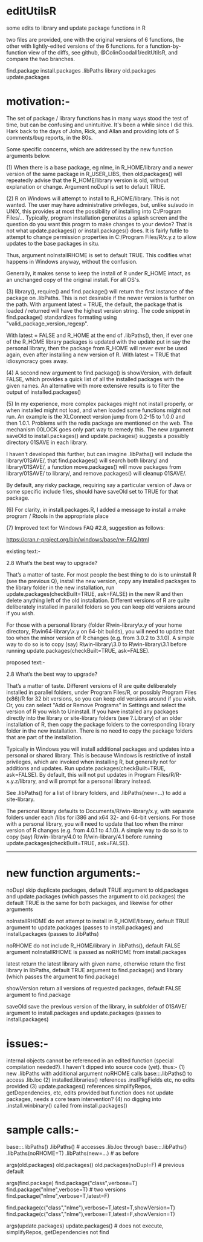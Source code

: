 # editUtilsR
some edits to library and update package functions in R

two files are provided, one with the original versions of 6 functions, the other with lightly-edited versions of the 6 functions.
for a function-by-function view of the diffs, see github, @ColinGoodall1/editUtilsR, and compare the two branches.

find.package
install.packages
.libPaths
library
old.packages
update.packages


# motivation:-

The set of package / library functions has in many ways stood the test of time, but can be confusing and unintuitive.
It's been a while since I did this.   Hark back to the days of John, Rick, and Allan and providing lots of S comments/bug reports, in the 80s.

Some specific concerns, which are addressed by the new function arguments below.

(1) When there is a base package, eg nlme, in R_HOME/library and a newer version of the same package in R_USER_LIBS, then
old.packages() will repeatedly advise that the R_HOME/library version is old, without explanation or change.  Argument noDupl is set to default TRUE.

(2) R on Windows will attempt to install to R_HOME/library.  This is not wanted.  The user may have administrative privileges, but, unlike su/sudo in UNIX,
this provides at most the possibility of installing into C:/Program Files/...   Typically, program installation generates a splash screen and the question do you want this progrm to make changes to your device?    That is not what update.packages() or install.packages() does.   It is fairly futile to attempt to change permission properties in C:/Program Files/R/x.y.z to allow updates to the base packages in situ.

Thus, argument noInstallRHOME is set to default TRUE.  This codifies what happens in Windows anyway, without the confusion.

Generally, it makes sense to keep the install of R under R_HOME intact, as an unchanged copy of the original install.  For all OS's.

(3) library(), require() and find.package() will return the first instance of the package on .libPaths.  This is not desirable if the newer version is further on the path.
With argument latest = TRUE, the default, the package that is loaded / returned will have the highest version string.   The code snippet in find.package() standardizes formating using "valid_package_version_regexp".

With latest = FALSE and R_HOME at the end of .libPaths(), then, if ever one of the R_HOME library packages is updated with the update put in say the personal library, then the package from R_HOME will never ever be used again, even after installing a new version of R.   With latest = TRUE that idiosyncracy goes away.

(4) A second new argument to find.package() is showVersion, with default FALSE, which provides a quick list of all the installed packages with the given names.   An alternative with more extensive results is to filter the output of installed.packages()

(5) In my experience, more complex packages might not install properly, or when installed might not load, and when loaded some functions might not run.   An example is the XLConnect version jump from 0.2-15 to 1.0.0 and then 1.0.1.   Problems with the redis package are mentioned on the web.   The mechanism 00LOCK goes only part way to remedy this.  The new argument saveOld to install.packages() and update.packages() suggests a possibly directory 01SAVE in each library.

I haven't developed this further, but can imagine .libPaths() will include the library/01SAVE/, that find.packages() will search both library/ and library/01SAVE/, a function move.packages() will move packages from library/01SAVE/ to library/, and remove.packages() will cleanup 01SAVE/. 

By default, any risky package, requiring say a particular version of Java or some specific include files, should have saveOld set to TRUE for that package.

(6) For clarity, in install.packages.R, I added a message to install a make program / Rtools in the appropriate place

(7) Improved text for Windows FAQ #2.8, suggestion as follows:

https://cran.r-project.org/bin/windows/base/rw-FAQ.html

existing text:-

2.8 What’s the best way to upgrade?

That’s a matter of taste. For most people the best thing to do is to uninstall R (see the previous Q), install the new version, copy any installed packages to the library folder in the new installation, run update.packages(checkBuilt=TRUE, ask=FALSE) in the new R and then delete anything left of the old installation. Different versions of R are quite deliberately installed in parallel folders so you can keep old versions around if you wish.

For those with a personal library (folder R\win-library\x.y of your home directory, R\win64-library\x.y on 64-bit builds), you will need to update that too when the minor version of R changes (e.g. from 3.0.2 to 3.1.0). A simple way to do so is to copy (say) R\win-library\3.0 to R\win-library\3.1 before running update.packages(checkBuilt=TRUE, ask=FALSE). 

proposed text:-

2.8 What’s the best way to upgrade?

That’s a matter of taste.  Different versions of R are quite deliberately installed in parallel folders, under Program Files/R, or possibly Program Files (x86)/R for 32 bit versions, so you can keep old versions around if you wish.  Or, you can select "Add or Remove Programs" in Settings and select the version of R you wish to Uninstall.   If you have installed any packages directly into the library or site-library folders (see ?.Library) of an older installation of R, then copy the package folders to the corresponding library folder in the new installation.  There is no need to copy the package folders that are part of the installation. 

Typically in Windows you will install additional packages and updates into a personal or shared library.  This is because Windows is restrictive of install privileges, which are invoked when installing R, but generally not for additions and updates.   Run update.packages(checkBuilt=TRUE, ask=FALSE).  By default, this will not put updates in Program Files/R/R-x.y.z/library, and will prompt for a personal library instead.

See .libPaths() for a list of library folders, and .libPaths(new=...) to add a site-library.

The personal library defaults to Documents/R/win-library/x.y, with separate folders under each <package>/libs for i386 and x64 32- and 64-bit versions.  For those with a personal library, you will need to update that too when the minor version of R changes (e.g. from 4.0.1 to 4.1.0). A simple way to do so is to copy (say) R/win-library/4.0 to R/win-library/4.1 before running update.packages(checkBuilt=TRUE, ask=FALSE). 

---------------------------------------------------

# new function arguments:-

noDupl                  skip duplicate packages, default TRUE
						argument to old.packages and update.packages (which passes the argument to old.packages)
						the default TRUE is the same for both packages, and likewise for other arguments
						
noInstallRHOME          do not attempt to install in R_HOME/library, default TRUE
						argument to update.packages (passes to install.packages) and install.packages (passes to .libPaths)

noRHOME                 do not include R_HOME/library in .libPaths(), default FALSE
						argument noInstallRHOME is passed as noRHOME from install.packages

latest                  return the latest library with given name, otherwise return the first library in libPaths, default TRUE
						argument to find.package() and library (which passes the argument to find.package)

showVersion             return all versions of requested packages, default FALSE
						argument to find.package

saveOld                 save the previous version of the library, in subfolder of 01SAVE/
						argument to install.packages and update.packages (passes to install.packages)
						

# issues:-

internal objects cannot be referenced in an edited function (special compilation needed?).  I haven't dipped into source code (yet).
thus:-
(1) new .libPaths with additional argument noRHOME calls base:::.libPaths() to access .lib.loc
(2) installed.libraries() references .instPkgFields etc, no edits provided
(3) update.packages() references simplifyRepos, getDependencies, etc, edits provided but function does not update packages, needs a core team intervention?
(4) no digging into .install.winbinary() called from install.packages()

# sample calls:-

base:::.libPaths()
.libPaths()               # accesses .lib.loc through base:::.libPaths()
.libPaths(noRHOME=T)
.libPaths(new=...)        # as before

args(old.packages)
old.packages()
old.packages(noDupl=F)   # previous default

args(find.package)
find.package("class",verbose=T)
find.package("nlme",verbose=T)  # two versions
find.package("nlme",verbose=T,latest=F)

find.package(c("class","nlme"),verbose=T,latest=T,showVersion=T)
find.package(c("class","nlme"),verbose=T,latest=F,showVersion=T)

args(update.packages)
update.packages()   # does not execute, simplifyRepos, getDependencies not find

